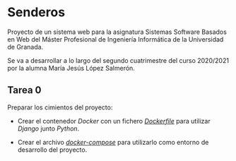 # Senderos

Proyecto de un sistema web para la asignatura Sistemas Software Basados en Web del Máster Profesional de Ingeniería Informática de la Universidad de Granada.

Se va a desarrollar a lo largo del segundo cuatrimestre del curso 2020/2021 por la alumna María Jesús López Salmerón.

## Tarea 0

Preparar los cimientos del proyecto: 

 * Crear el contenedor *Docker* con un fichero [*Dockerfile*](https://github.com/mjls130598/Senderos/Dockerfile) para utilizar *Django* junto *Python*.

 * Crear el archivo [*docker-compose*](https://github.com/mjls130598/Senderos/docker-compose.yml) para utilizarlo como entorno de desarrollo del proyecto.
